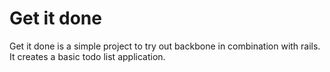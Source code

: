 # Get it done

Get it done is a simple project to try out backbone in combination with rails. It creates a basic todo list application.